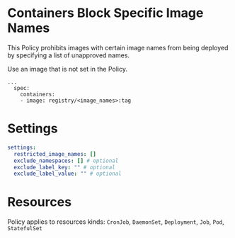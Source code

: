 # Containers Block Specific Image Names

This Policy prohibits images with certain image names from being deployed by specifying a list of unapproved names. 


Use an image that is not set in the Policy. 
```
...
  spec:
    containers:
    - image: registry/<image_names>:tag
```


# Settings
```yaml
settings:
  restricted_image_names: []
  exclude_namespaces: [] # optional
  exclude_label_key: "" # optional
  exclude_label_value: "" # optional
```

# Resources
Policy applies to resources kinds:
`CronJob`, `DaemonSet`, `Deployment`, `Job`, `Pod`, `StatefulSet`
